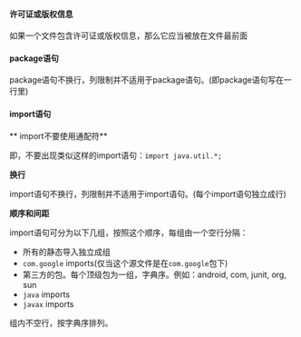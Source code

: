 #### 许可证或版权信息

如果一个文件包含许可证或版权信息，那么它应当被放在文件最前面

#### package语句

package语句不换行，列限制并不适用于package语句。(即package语句写在一行里)

#### import语句

** import不要使用通配符**

即，不要出现类似这样的import语句：`import java.util.*;`

**换行**

import语句不换行，列限制并不适用于import语句。(每个import语句独立成行)

**顺序和间距**

import语句可分为以下几组，按照这个顺序，每组由一个空行分隔：

- 所有的静态导入独立成组
- `com.google` imports(仅当这个源文件是在`com.google`包下)
- 第三方的包。每个顶级包为一组，字典序。例如：android, com, junit, org, sun
- `java` imports
- `javax` imports

组内不空行，按字典序排列。